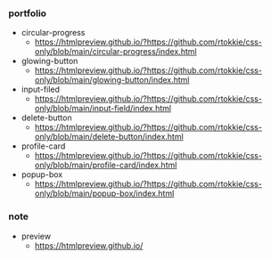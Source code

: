 ### portfolio

- circular-progress
  - https://htmlpreview.github.io/?https://github.com/rtokkie/css-only/blob/main/circular-progress/index.html
- glowing-button
  - https://htmlpreview.github.io/?https://github.com/rtokkie/css-only/blob/main/glowing-button/index.html
- input-filed
  - https://htmlpreview.github.io/?https://github.com/rtokkie/css-only/blob/main/input-field/index.html
- delete-button
  - https://htmlpreview.github.io/?https://github.com/rtokkie/css-only/blob/main/delete-button/index.html
- profile-card
  - https://htmlpreview.github.io/?https://github.com/rtokkie/css-only/blob/main/profile-card/index.html
- popup-box
  - https://htmlpreview.github.io/?https://github.com/rtokkie/css-only/blob/main/popup-box/index.html

### note

- preview
  - https://htmlpreview.github.io/
